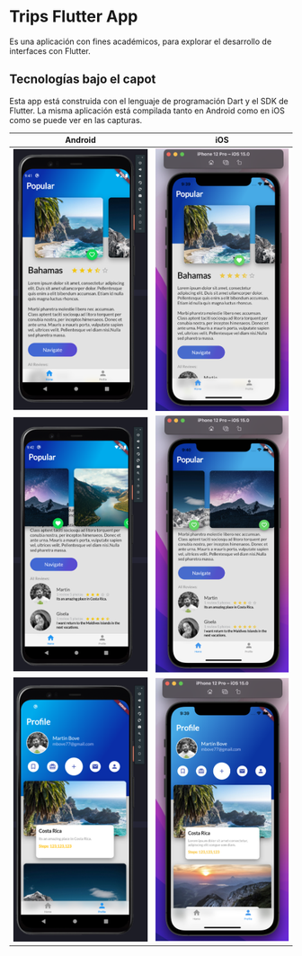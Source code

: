 # Trips Flutter App
Es una aplicación con fines académicos, para explorar el desarrollo de interfaces con Flutter.

## Tecnologías bajo el capot
Esta app está construida con el lenguaje de programación Dart y el SDK de Flutter.
La misma aplicación está compilada tanto en Android como en iOS como se puede ver en las capturas.

| Android  | iOS  |
| --- | --- |
| <img src="assets/img/captures/cap2.png" width="250"> | <img src="assets/img/captures/iOS-cap1.png" width="250"> |
| <img src="assets/img/captures/cap3.png" width="250"> | <img src="assets/img/captures/iOS-cap2.png" width="250"> |
| <img src="assets/img/captures/cap1.png" width="250"> | <img src="assets/img/captures/iOS-cap3.png" width="250"> |
